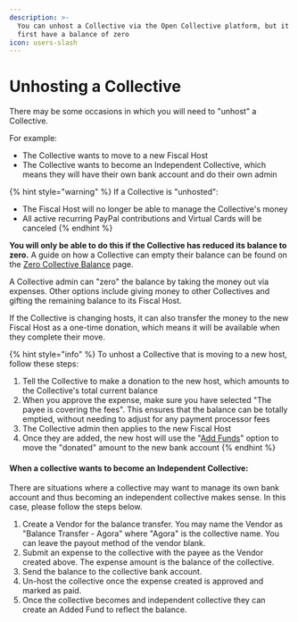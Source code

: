 ```yaml
---
description: >-
  You can unhost a Collective via the Open Collective platform, but it must
  first have a balance of zero
icon: users-slash
---
```


# Unhosting a Collective

There may be some occasions in which you will need to "unhost" a Collective.

For example:

* The Collective wants to move to a new Fiscal Host
* The Collective wants to become an Independent Collective, which means they will have their own bank account and do their own admin

{% hint style="warning" %}
If a Collective is "unhosted":

* The Fiscal Host will no longer be able to manage the Collective's money
* All active recurring PayPal contributions and Virtual Cards will be canceled
{% endhint %}



**You will only be able to do this if the Collective has reduced its balance to zero.** A guide on how a Collective can empty their balance can be found on the [Zero Collective Balance](../../collectives/closing-a-collective/zero-collective-balance.md) page.

A Collective admin can "zero" the balance by taking the money out via expenses. Other options include giving money to other Collectives and gifting the remaining balance to its Fiscal Host.

If the Collective is changing hosts, it can also transfer the money to the new Fiscal Host as a one-time donation, which means it will be available when they complete their move.

{% hint style="info" %}
To unhost a Collective that is moving to a new host, follow these steps:

1. Tell the Collective to make a donation to the new host, which amounts to the Collective's total current balance
2. When you approve the expense, make sure you have selected "The payee is covering the fees". This ensures that the balance can be totally emptied, without needing to adjust for any payment processor fees
3. The Collective admin then applies to the new Fiscal Host
4. Once they are added, the new host will use the "[Add Funds](../receiving-money/adding-funds-manually.md)" option to move the "donated" amount to the new bank account
{% endhint %}

#### When a collective wants to become an Independent Collective:

There are situations where a collective may want to manage its own bank account and thus becoming an independent collective makes sense. In this case, please follow the steps below.&#x20;

1. Create a Vendor for the balance transfer. You may name the Vendor as "Balance Transfer - Agora" where "Agora" is the collective name. You can leave the payout method of the vendor blank.&#x20;
2. Submit an expense to the collective with the payee as the Vendor created above. The expense amount is the balance of the collective.&#x20;
3. Send the balance to the collective bank account.
4. Un-host the collective once the expense created is approved and marked as paid.&#x20;
5. Once the collective becomes and independent collective they can create an Added Fund to reflect the balance.&#x20;
